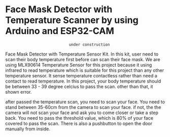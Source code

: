 
# Face Mask Detector with Temperature Scanner by using Arduino and ESP32-CAM

                                under construction 

Face Mask Detector with Temperature Sensor Kit. In this kit, user need to scan their body temperature first before can scan their face mask. We are using MLX90614 Temperature Sensor for this project because it using infrared to read temperature which is suitable for this project than any other temperature sensor. It sense temperature contactless rather than need a contact to read temperature. In this project, your body temperature should be between 33 - 39 degree celcius to pass the scan. other than that, it shown error. 

after passed the temperature scan, you need to scan your face. You need to stand between 35-60cm from the camera to scan your face. if not, the the camera will not scan your face and ask you to come closer or take a step back. You need to pass the threshold value, which is 80% of your face covered to pass the scan. There is also a pushbutton to open the door manually from inside.
